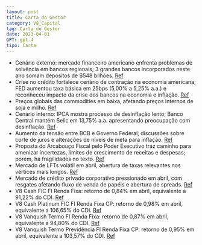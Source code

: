```yaml
---
layout: post
title: Carta_do_Gestor
category: V8_Capital
tag: Carta_do_Gestor
date: 2023-04-01
GPT: gpt-4
tipo: Carta
---
```


- Cenário externo: mercado financeiro americano enfrenta problemas de solvência em bancos regionais; 3 grandes bancos incorporados neste ano somam depósitos de $548 bilhões.
<a href="#" onclick="search_on_pdf('maiores riscos ao sistema financeiro americano. Apenas nesse ano, 3 grandes bancos americanos foram')">Ref</a>
- Crise no crédito fortalece cenário de contração na economia americana; FED aumentou taxa básica em 25bps (5,00% a 5,25% a.a.) e reconheceu impacto da crise dos bancos na economia e inflação.
<a href="#" onclick="search_on_pdf('A crise no crédito fortalece o cenário de contração na atividade econômica americana nos próximos 3 ')">Ref</a>
- Preços globais das commodities em baixa, afetando preços internos de soja e milho.
<a href="#" onclick="search_on_pdf('milho estão abaixo da relação histórica com as cotações internacionais. A retração dos preços das co')">Ref</a>
- Cenário interno: IPCA mostra processo de desinflação lento; Banco Central mantém Selic em 13,75% a.a. apresentando preocupação com desinflação.
<a href="#" onclick="search_on_pdf('Cenário InternoNo IPCA, observamos que o processo de desinflaçãovem ocorrendo lentamente. Até o mê')">Ref</a>
- Aumento da tensão entre BCB e Governo Federal, discussões sobre corte de juros e alterações de níveis de meta para inflação.
<a href="#" onclick="search_on_pdf('OBancoCentralcontinuaasofrerataquesdoPresidente Lula e sua equipe, questionando o nível atua')">Ref</a>
- Proposta do Arcabouço Fiscal pelo Poder Executivo traz caminho para amenizar incertezas, limites de crescimento de receitas e despesas; porém, há fragilidades no texto.
<a href="#" onclick="search_on_pdf('proposta do Arcabouço Fiscal pelo Poder Executivo. Onde, em resumo, buscou traçar um caminho paraam')">Ref</a>
- Mercado de LFTs volátil em abril, abertura de taxas relevantes nos vértices mais longos.
<a href="#" onclick="search_on_pdf('Inflação – Acumulada em Janelas de 12 MesesO mercado de LFTs foi bastante volátil ao longo do mês d')">Ref</a>
- Mercado de crédito privado corporativo pressionado em abril, com resgates afetando fluxo de venda de papéis e abertura de spreads.
<a href="#" onclick="search_on_pdf('carta, o mercado está mostrando uma certa acomodação nos spreads, mas o fluxo de resgate dos fundos ')">Ref</a>
- V8 Cash FIC FI Renda Fixa: retorno de 0,84% em abril, equivalente a 91,22% do CDI.
<a href="#" onclick="search_on_pdf('% do CDI-V8 Cash Platinum FIC FI Renda Fixa CP%---R$ 16,9 milhões% do CDI---V8 Vanquish ')">Ref</a>
- V8 Cash Platinum FIC FI Renda Fixa CP: retorno de 0,98% em abril, equivalente a 106,65% do CDI.
<a href="#" onclick="search_on_pdf('% do CDI-V8 Cash Platinum FIC FI Renda Fixa CP%---R$ 16,9 milhões% do CDI---V8 Vanquish ')">Ref</a>
- V8 Vanquish Termo FI Renda Fixa: retorno de 0,87% em abril, equivalente a 94,80% do CDI.
<a href="#" onclick="search_on_pdf('% do CDI-V8 Cash Platinum FIC FI Renda Fixa CP%---R$ 16,9 milhões% do CDI---V8 Vanquish ')">Ref</a>
- V8 Vanquish Termo Previdência FI Renda Fixa CP: retorno de 0,95% em abril, equivalente a 103,57% do CDI.
<a href="#" onclick="search_on_pdf('% do CDI-V8 Cash Platinum FIC FI Renda Fixa CP%---R$ 16,9 milhões% do CDI---V8 Vanquish ')">Ref</a>
